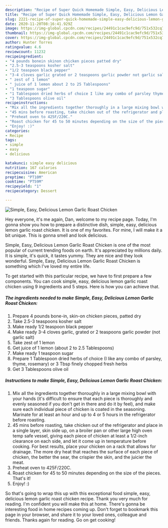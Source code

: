 ```yaml
---
description: "Recipe of Super Quick Homemade Simple, Easy, Delicious Lemon Garlic Roast Chicken"
title: "Recipe of Super Quick Homemade Simple, Easy, Delicious Lemon Garlic Roast Chicken"
slug: 2221-recipe-of-super-quick-homemade-simple-easy-delicious-lemon-garlic-roast-chicken
date: 2020-11-20T08:16:41.929Z
image: https://img-global.cpcdn.com/recipes/24491c1cac9efc9d/751x532cq70/simple-easy-delicious-lemon-garlic-roast-chicken-recipe-main-photo.jpg
thumbnail: https://img-global.cpcdn.com/recipes/24491c1cac9efc9d/751x532cq70/simple-easy-delicious-lemon-garlic-roast-chicken-recipe-main-photo.jpg
cover: https://img-global.cpcdn.com/recipes/24491c1cac9efc9d/751x532cq70/simple-easy-delicious-lemon-garlic-roast-chicken-recipe-main-photo.jpg
author: Hunter Torres
ratingvalue: 4.6
reviewcount: 11232
recipeingredient:
- "4 pounds bonein skinon chicken pieces patted dry"
- "2.5-3 teaspoons kosher salt"
- "1/2 teaspoon black pepper"
- "3-4 cloves garlic grated or 2 teaspoons garlic powder not garlic salt"
- " zest of 1 lemon"
- " juice of 1 lemon about 2 to 25 Tablespoons"
- "1 teaspoon sugar"
- "1 Tablespoon dried herbs of choice I like any combo of parsley thyme rosemary or 3 Tbsp finely chopped fresh herbs"
- "3 Tablespoons olive oil"
recipeinstructions:
- "Mix all the ingredients together thoroughly in a large mixing bowl with your hands (it&#39;s difficult to ensure that each piece is thoroughly and evenly seasoned if you don&#39;t get in there and do it by feel), and make sure each individual piece of chicken is coated in the seasoning. Marinate for at least an hour and up to 4 or 5 hours in the refrigerator before roasting."
- "45 mins before roasting, take chicken out of the refrigerator and place in a single layer, skin side up, on a broiler pan or other large high oven temp safe vessel, giving each piece of chicken at least a 1/2-inch clearance on each side, and let it come up in temperature before cooking. For best results, place your chicken on a rack that allows for drainage. The more dry heat that reaches the surface of each piece of chicken, the better the sear, the crispier the skin, and the juicier the meat."
- "Preheat oven to 425F/220C."
- "Roast chicken for 45 to 50 minutes depending on the size of the pieces. That&#39;s it!"
- "Enjoy! :)"
categories:
- Recipe
tags:
- simple
- easy
- delicious

katakunci: simple easy delicious 
nutrition: 167 calories
recipecuisine: American
preptime: "PT10M"
cooktime: "PT59M"
recipeyield: "1"
recipecategory: Dessert

---
```



![Simple, Easy, Delicious Lemon Garlic Roast Chicken](https://img-global.cpcdn.com/recipes/24491c1cac9efc9d/751x532cq70/simple-easy-delicious-lemon-garlic-roast-chicken-recipe-main-photo.jpg)

Hey everyone, it's me again, Dan, welcome to my recipe page. Today, I'm gonna show you how to prepare a distinctive dish, simple, easy, delicious lemon garlic roast chicken. It is one of my favorites. For mine, I will make it a bit unique. This is gonna smell and look delicious.



Simple, Easy, Delicious Lemon Garlic Roast Chicken is one of the most popular of current trending foods on earth. It's appreciated by millions daily. It is simple, it's quick, it tastes yummy. They are nice and they look wonderful. Simple, Easy, Delicious Lemon Garlic Roast Chicken is something which I've loved my entire life.


To get started with this particular recipe, we have to first prepare a few components. You can cook simple, easy, delicious lemon garlic roast chicken using 9 ingredients and 5 steps. Here is how you can achieve that.

<!--inarticleads1-->

##### The ingredients needed to make Simple, Easy, Delicious Lemon Garlic Roast Chicken:

1. Prepare 4 pounds bone-in, skin-on chicken pieces, patted dry
1. Take 2.5-3 teaspoons kosher salt
1. Make ready 1/2 teaspoon black pepper
1. Make ready 3-4 cloves garlic, grated or 2 teaspoons garlic powder (not garlic salt)
1. Take  zest of 1 lemon
1. Get  juice of 1 lemon (about 2 to 2.5 Tablespoons)
1. Make ready 1 teaspoon sugar
1. Prepare 1 Tablespoon dried herbs of choice (I like any combo of parsley, thyme, rosemary) or 3 Tbsp finely chopped fresh herbs
1. Get 3 Tablespoons olive oil




<!--inarticleads2-->

##### Instructions to make Simple, Easy, Delicious Lemon Garlic Roast Chicken:

1. Mix all the ingredients together thoroughly in a large mixing bowl with your hands (it&#39;s difficult to ensure that each piece is thoroughly and evenly seasoned if you don&#39;t get in there and do it by feel), and make sure each individual piece of chicken is coated in the seasoning. Marinate for at least an hour and up to 4 or 5 hours in the refrigerator before roasting.
1. 45 mins before roasting, take chicken out of the refrigerator and place in a single layer, skin side up, on a broiler pan or other large high oven temp safe vessel, giving each piece of chicken at least a 1/2-inch clearance on each side, and let it come up in temperature before cooking. For best results, place your chicken on a rack that allows for drainage. The more dry heat that reaches the surface of each piece of chicken, the better the sear, the crispier the skin, and the juicier the meat.
1. Preheat oven to 425F/220C.
1. Roast chicken for 45 to 50 minutes depending on the size of the pieces. That&#39;s it!
1. Enjoy! :)




So that's going to wrap this up with this exceptional food simple, easy, delicious lemon garlic roast chicken recipe. Thank you very much for reading. I'm confident you will make this at home. There's gonna be interesting food in home recipes coming up. Don't forget to bookmark this page in your browser, and share it to your loved ones, colleague and friends. Thanks again for reading. Go on get cooking!
